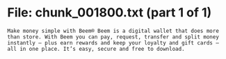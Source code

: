 ﻿# File: chunk_001800.txt (part 1 of 1)
```
Make money simple with Beem® Beem is a digital wallet that does more than store. With Beem you can pay, request, transfer and split money instantly – plus earn rewards and keep your loyalty and gift cards – all in one place. It’s easy, secure and free to download.
```

